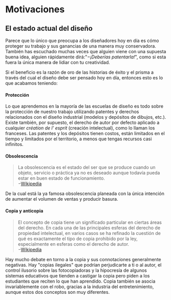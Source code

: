 Motivaciones
========

El estado actual del diseño
------------------------------------

Parece que lo único que preocupa a los diseñadores hoy en día es cómo proteger su trabajo y sus ganancias de una manera muy conservadora. También has escuchado muchas veces que alguien viene con una supuesta buena idea, alguien rápidamente dirá:"_−¡Deberías patentarla!_", como si esta fuera la única manera de lidiar con tu creatividad.

Si el beneficio es la razón de oro de las historias de éxito y el prisma a través del cual el diseño debe ser pensado hoy en día, entonces esto es lo que acabamos teniendo:

#### Protección
Lo que aprendemos en la mayoría de las escuelas de diseño es todo sobre la protección de nuestro trabajo utilizando patentes y derechos relacionados con el diseño industrial (modelos y depósitos de dibujos, etc.). Existe también, por supuesto, el derecho de autor por defecto aplicado a cualquier _création de l' esprit_ (creación intelectual), como lo llaman los franceses. Las patentes y los depósitos tienen costos, están limitados en el tiempo y limitados por el territorio, a menos que tengas recursos casi infinitos.

#### Obsolescencia
> La obsolescencia es el estado del ser que se produce cuando un objeto, servicio o práctica ya no es deseado aunque todavía pueda estar en buen estado de funcionamiento.  
−[Wikipedia](https://en.wikipedia.org/wiki/Obsolescence)

De la cual está la ya famosa obsolescencia planeada con la única intención de aumentar el volumen de ventas y producir basura.

#### Copia y anticopia
> El concepto de copia tiene un significado particular en ciertas áreas del derecho. En cada una de las principales esferas del derecho de propiedad intelectual, en varios casos se ha refinado la cuestión de qué es exactamente el tipo de copia prohibido por la ley, especialmente en esferas como el derecho de autor.  
−[Wikipedia](https://en.wikipedia.org/wiki/Copying )

Hay mucho debate en torno a la copia y sus connotaciones generalmente negativas. Hay "copias ilegales" que podrían perjudicarte a ti o al autor, el control ilusorio sobre las fotocopiadoras y la hipocresía de algunos sistemas educativos que tienden a castigar la copia pero piden a los estudiantes que reciten lo que han aprendido. Copia también se asocia invariablemente con el robo, gracias a la industria del entretenimiento, aunque estos dos conceptos son muy diferentes.
